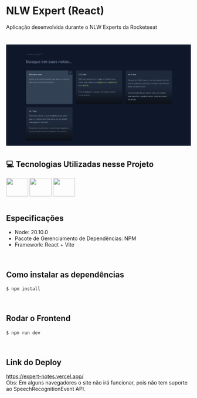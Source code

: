 # NLW Expert (React)
Aplicação desenvolvida durante o NLW Experts da Rocketseat

<h1 align="center">
  <img alt="NLW" title="NLW" width="700" src="src/assets/site.png" />
</h1>

## 💻 Tecnologias Utilizadas nesse Projeto
<div style="display: inline_block">
  <img align="center" height="50" width="60" src="https://cdn.jsdelivr.net/gh/devicons/devicon/icons/react/react-original.svg">
  <img align="center" height="50" width="60" src="https://cdn.jsdelivr.net/gh/devicons/devicon@latest/icons/tailwindcss/tailwindcss-original-wordmark.svg">
  <img align="center" height="50" width="60" src="https://cdn.jsdelivr.net/gh/devicons/devicon@latest/icons/typescript/typescript-original.svg">
</div>

<br>

## Especificações
- Node: 20.10.0
- Pacote de Gerenciamento de Dependências: NPM
- Framework: React + Vite

<br>

## Como instalar as dependências
```bash
$ npm install
```

<br>

## Rodar o Frontend
```bash
$ npm run dev
```

<br>

## Link do Deploy
https://expert-notes.vercel.app/
<br>
Obs: Em alguns navegadores o site não irá funcionar, pois não tem suporte ao SpeechRecognitionEvent API. 